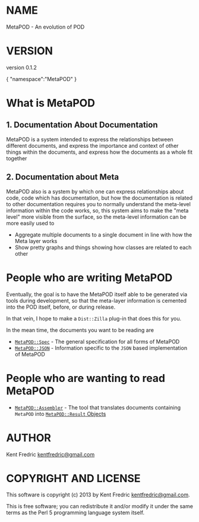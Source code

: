 # NAME

MetaPOD - An evolution of POD

# VERSION

version 0.1.2

{ "namespace":"MetaPOD" }



# What is MetaPOD

## 1\. Documentation About Documentation

MetaPOD is a system intended to express the relationships between different documents, and express the importance and context of other things within the documents, and express how the documents as a whole fit together

## 2\. Documentation about Meta

MetaPOD also is a system by which one can express relationships about code, code which has documentation, but how the documentation is related to other documentation requires you to normally understand the meta-level information within the code works, so, this system aims to make the "meta level" more visible from the surface, so the meta-level information can be more easily used to

- Aggregate multiple documents to a single document in line with how the Meta layer works
- Show pretty graphs and things showing how classes are related to each other

# People who are writing MetaPOD

Eventually, the goal is to have the MetaPOD itself able to be generated via tools during development, so that the meta-layer information is cemented into the POD itself, before, or during release.

In that vein, I hope to make a `Dist::Zilla` plug-in that does this for you.

In the mean time, the documents you want to be reading are

- [`MetaPOD::Spec`](http://search.cpan.org/perldoc?MetaPOD::Spec) - The general specification for all forms of MetaPOD
- [`MetaPOD::JSON`](http://search.cpan.org/perldoc?MetaPOD::JSON) - Information specific to the `JSON` based implementation of MetaPOD

# People who are wanting to read MetaPOD

- [`MetaPOD::Assembler`](http://search.cpan.org/perldoc?MetaPOD::Assembler) - The tool that translates documents containing `MetaPOD` into [`MetaPOD::Result` Objects](http://search.cpan.org/perldoc?MetaPOD::Result)

# AUTHOR

Kent Fredric <kentfredric@gmail.com>

# COPYRIGHT AND LICENSE

This software is copyright (c) 2013 by Kent Fredric <kentfredric@gmail.com>.

This is free software; you can redistribute it and/or modify it under
the same terms as the Perl 5 programming language system itself.
